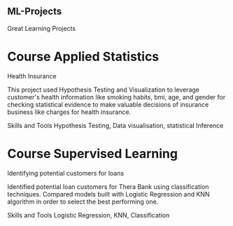 ## ML-Projects
Great Learning Projects

# Course Applied Statistics
Health Insurance

This project used Hypothesis Testing and Visualization to leverage customer's health information like smoking habits, bmi, age, and gender for checking statistical evidence to make valuable decisions of insurance business like charges for health insurance.

Skills and Tools
Hypothesis Testing, Data visualisation, statistical Inference

# Course Supervised Learning
Identifying potential customers for loans

Identified potential loan customers for Thera Bank using classification techniques. Compared models built with Logistic Regression and KNN algorithm in order to select the best performing one.

Skills and Tools
Logistic Regression, KNN, Classification


